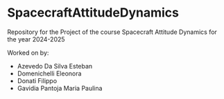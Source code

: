 # SpacecraftAttitudeDynamics
Repository for the Project of the course Spacecraft Attitude Dynamics for the year 2024-2025


Worked on by:
- Azevedo Da Silva Esteban
- Domenichelli Eleonora
- Donati Filippo
- Gavidia Pantoja Maria Paulina
